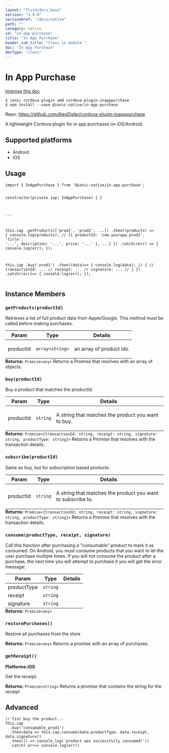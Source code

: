 ```yaml
---
layout: "fluid/docs_base"
version: "3.9.0"
versionHref: "/docs/native"
path: ""
category: native
id: "in-app-purchase"
title: "In App Purchase"
header_sub_title: "Class in module "
doc: "In App Purchase"
docType: "class"
---
```


<h1 class="api-title">In App Purchase</h1>

<a class="improve-v2-docs" href="http://github.com/driftyco/ionic-native/edit/master/src/@ionic-native/plugins/in-app-purchase/index.ts#L1">
  Improve this doc
</a>






<pre><code class="nohighlight">$ ionic cordova plugin add cordova-plugin-inapppurchase
$ npm install --save @ionic-native/in-app-purchase
</code></pre>
<p>Repo:
  <a href="https://github.com/AlexDisler/cordova-plugin-inapppurchase">
    https://github.com/AlexDisler/cordova-plugin-inapppurchase
  </a>
</p>


<p>A lightweight Cordova plugin for in app purchases on iOS/Android.</p>




<h2>Supported platforms</h2>
<ul>
  <li>Android</li><li>iOS</li>
</ul>






<h2>Usage</h2>
<pre><code class="lang-typescript">import { InAppPurchase } from &#39;@ionic-native/in-app-purchase&#39;;

constructor(private iap: InAppPurchase) { }

...

this.iap
 .getProducts([&#39;prod1&#39;, &#39;prod2&#39;, ...])
 .then((products) =&gt; {
   console.log(products);
    //  [{ productId: &#39;com.yourapp.prod1&#39;, &#39;title&#39;: &#39;...&#39;, description: &#39;...&#39;, price: &#39;...&#39; }, ...]
 })
 .catch((err) =&gt; {
   console.log(err);
 });


this.iap
  .buy(&#39;prod1&#39;)
  .then((data)=&gt; {
    console.log(data);
    // {
    //   transactionId: ...
    //   receipt: ...
    //   signature: ...
    // }
  })
  .catch((err)=&gt; {
    console.log(err);
  });
</code></pre>








<h2>Instance Members</h2>
<h3><a class="anchor" name="getProducts" href="#getProducts"></a><code>getProducts(productId)</code></h3>




Retrieves a list of full product data from Apple/Google. This method must be called before making purchases.
<table class="table param-table" style="margin:0;">
  <thead>
  <tr>
    <th>Param</th>
    <th>Type</th>
    <th>Details</th>
  </tr>
  </thead>
  <tbody>
  <tr>
    <td>
      productId</td>
    <td>
      <code>array&lt;string&gt;</code>
    </td>
    <td>
      <p>an array of product ids.</p>
</td>
  </tr>
  </tbody>
</table>

<div class="return-value" markdown="1">
  <i class="icon ion-arrow-return-left"></i>
  <b>Returns:</b> <code>Promise&lt;any&gt;</code> Returns a Promise that resolves with an array of objects.
</div><h3><a class="anchor" name="buy" href="#buy"></a><code>buy(productId)</code></h3>




Buy a product that matches the productId.
<table class="table param-table" style="margin:0;">
  <thead>
  <tr>
    <th>Param</th>
    <th>Type</th>
    <th>Details</th>
  </tr>
  </thead>
  <tbody>
  <tr>
    <td>
      productId</td>
    <td>
      <code>string</code>
    </td>
    <td>
      <p>A string that matches the product you want to buy.</p>
</td>
  </tr>
  </tbody>
</table>

<div class="return-value" markdown="1">
  <i class="icon ion-arrow-return-left"></i>
  <b>Returns:</b> <code>Promise&lt;{transactionId: string, receipt: string, signature: string, productType: string}&gt;</code> Returns a Promise that resolves with the transaction details.
</div><h3><a class="anchor" name="subscribe" href="#subscribe"></a><code>subscribe(productId)</code></h3>




Same as buy, but for subscription based products.
<table class="table param-table" style="margin:0;">
  <thead>
  <tr>
    <th>Param</th>
    <th>Type</th>
    <th>Details</th>
  </tr>
  </thead>
  <tbody>
  <tr>
    <td>
      productId</td>
    <td>
      <code>string</code>
    </td>
    <td>
      <p>A string that matches the product you want to subscribe to.</p>
</td>
  </tr>
  </tbody>
</table>

<div class="return-value" markdown="1">
  <i class="icon ion-arrow-return-left"></i>
  <b>Returns:</b> <code>Promise&lt;{transactionId: string, receipt: string, signature: string, productType: string}&gt;</code> Returns a Promise that resolves with the transaction details.
</div><h3><a class="anchor" name="consume" href="#consume"></a><code>consume(productType,&nbsp;receipt,&nbsp;signature)</code></h3>




Call this function after purchasing a "consumable" product to mark it as consumed. On Android, you must consume products that you want to let the user purchase multiple times. If you will not consume the product after a purchase, the next time you will attempt to purchase it you will get the error message:
<table class="table param-table" style="margin:0;">
  <thead>
  <tr>
    <th>Param</th>
    <th>Type</th>
    <th>Details</th>
  </tr>
  </thead>
  <tbody>
  <tr>
    <td>
      productType</td>
    <td>
      <code>string</code>
    </td>
    <td>
      </td>
  </tr>
  
  <tr>
    <td>
      receipt</td>
    <td>
      <code>string</code>
    </td>
    <td>
      </td>
  </tr>
  
  <tr>
    <td>
      signature</td>
    <td>
      <code>string</code>
    </td>
    <td>
      </td>
  </tr>
  </tbody>
</table>

<div class="return-value" markdown="1">
  <i class="icon ion-arrow-return-left"></i>
  <b>Returns:</b> <code>Promise&lt;any&gt;</code> 
</div><h3><a class="anchor" name="restorePurchases" href="#restorePurchases"></a><code>restorePurchases()</code></h3>




Restore all purchases from the store


<div class="return-value" markdown="1">
  <i class="icon ion-arrow-return-left"></i>
  <b>Returns:</b> <code>Promise&lt;any&gt;</code> Returns a promise with an array of purchases.
</div><h3><a class="anchor" name="getReceipt" href="#getReceipt"></a><code>getReceipt()</code></h3>



<p>
  <strong>Platforms:</strong><strong class="tag">iOS</strong>&nbsp;</p>


Get the receipt.


<div class="return-value" markdown="1">
  <i class="icon ion-arrow-return-left"></i>
  <b>Returns:</b> <code>Promise&lt;string&gt;</code> Returns a promise that contains the string for the receipt
</div>

<h2><a class="anchor" name="advanced" href="#advanced"></a>Advanced</h2>
<pre><code class="lang-typescript">// fist buy the product...
this.iap
  .buy(&#39;consumable_prod1&#39;)
  .then(data =&gt; this.iap.consume(data.productType, data.receipt, data.signature))
  .then(() =&gt; console.log(&#39;product was successfully consumed!&#39;))
  .catch( err=&gt; console.log(err))
</code></pre>




